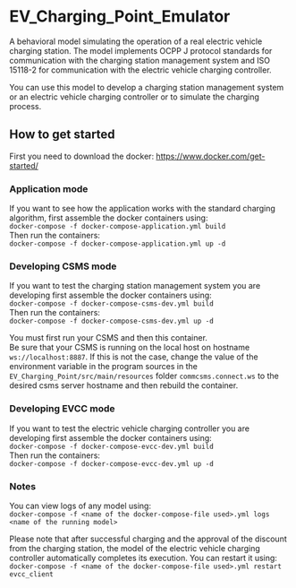 # EV_Charging_Point_Emulator
A behavioral model simulating the operation of a real electric vehicle charging station. The model implements OCPP J protocol standards for communication with the charging station management system and ISO 15118-2 for communication with the electric vehicle charging controller.

You can use this model to develop a charging station management system or an electric vehicle charging controller or to simulate the charging process.
## How to get started
First you need to download the docker:
<https://www.docker.com/get-started/>

### Application mode
If you want to see how the application works with the standard charging algorithm, first assemble the docker containers using:\
`docker-compose -f docker-compose-application.yml build`\
Then run the containers:\
`docker-compose -f docker-compose-application.yml up -d`

### Developing CSMS mode
If you want to test the charging station management system you are developing first assemble the docker containers using:\
`docker-compose -f docker-compose-csms-dev.yml build`\
Then run the containers:\
`docker-compose -f docker-compose-csms-dev.yml up -d`

You must first run your CSMS and then this container.\
Be sure that your CSMS is running on the local host on hostname `ws://localhost:8887`. If this is not the case, change the value of the environment variable in the program sources in the `EV_Charging_Point/src/main/resources` folder `commcsms.connect.ws` to the desired csms server hostname and then rebuild the container.
### Developing EVCC mode
If you want to test the electric vehicle charging controller you are developing first assemble the docker containers using:\
`docker-compose -f docker-compose-evcc-dev.yml build`\
Then run the containers:\
`docker-compose -f docker-compose-evcc-dev.yml up -d`

### Notes
You can view logs of any model using:\
`docker-compose -f <name of the docker-compose-file used>.yml logs <name of the running model>`

Please note that after successful charging and the approval of the discount from the charging station, the model of the electric vehicle charging controller automatically completes its execution. You can restart it using:\
`docker-compose -f <name of the docker-compose-file used>.yml restart evcc_client`
